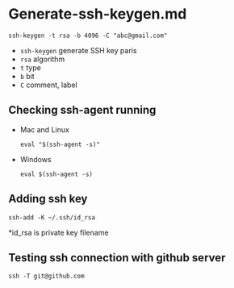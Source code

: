 # Generate-ssh-keygen.md

`ssh-keygen -t rsa -b 4096 -C "abc@gmail.com"`

- `ssh-keygen` generate SSH key paris
- `rsa` algorithm
- `t` type
- `b` bit
- `C` comment, label

## Checking ssh-agent running

- Mac and Linux

  `eval "$(ssh-agent -s)"`

- Windows

  `eval $(ssh-agent -s)`

## Adding ssh key

`ssh-add -K ~/.ssh/id_rsa`

\*id_rsa is private key filename

## Testing ssh connection with github server

`ssh -T git@github.com`
